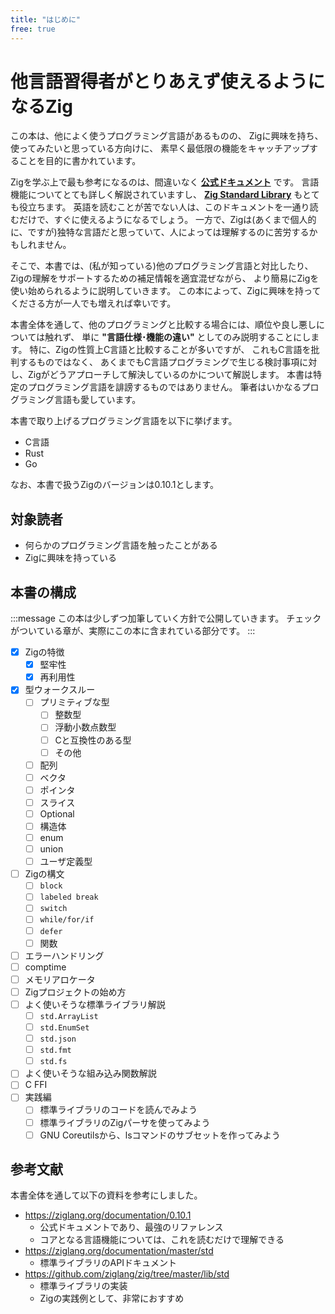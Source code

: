 ```yaml
---
title: "はじめに"
free: true
---
```


# 他言語習得者がとりあえず使えるようになるZig

この本は、他によく使うプログラミング言語があるものの、
Zigに興味を持ち、使ってみたいと思っている方向けに、
素早く最低限の機能をキャッチアップすることを目的に書かれています。

Zigを学ぶ上で最も参考になるのは、間違いなく **[公式ドキュメント](https://ziglang.org/documentation/0.10.1/)** です。
言語機能についてとても詳しく解説されていますし、 **[Zig Standard Library](https://ziglang.org/documentation/master/std/#A;std)** もとても役立ちます。
英語を読むことが苦でない人は、このドキュメントを一通り読むだけで、すぐに使えるようになるでしょう。
一方で、Zigは(あくまで個人的に、ですが)独特な言語だと思っていて、人によっては理解するのに苦労するかもしれません。

そこで、本書では、(私が知っている)他のプログラミング言語と対比したり、
Zigの理解をサポートするための補足情報を適宜混ぜながら、
より簡易にZigを使い始められるように説明していきます。
この本によって、Zigに興味を持ってくださる方が一人でも増えれば幸いです。

本書全体を通して、他のプログラミングと比較する場合には、順位や良し悪しについては触れず、
単に **"言語仕様･機能の違い"** としてのみ説明することにします。
特に、Zigの性質上C言語と比較することが多いですが、
これもC言語を批判するものではなく、
あくまでもC言語プログラミングで生じる検討事項に対し、Zigがどうアプローチして解決しているのかについて解説します。
本書は特定のプログラミング言語を誹謗するものではありません。
筆者はいかなるプログラミング言語も愛しています。

本書で取り上げるプログラミング言語を以下に挙げます。

- C言語
- Rust
- Go

なお、本書で扱うZigのバージョンは0.10.1とします。

## 対象読者

- 何らかのプログラミング言語を触ったことがある
- Zigに興味を持っている

## 本書の構成

:::message
この本は少しずつ加筆していく方針で公開していきます。
チェックがついている章が、実際にこの本に含まれている部分です。
:::

- [x] Zigの特徴
    - [x] 堅牢性
    - [x] 再利用性
- [x] 型ウォークスルー
    - [ ] プリミティブな型
        - [ ] 整数型
        - [ ] 浮動小数点数型
        - [ ] Cと互換性のある型
        - [ ] その他
    - [ ] 配列
    - [ ] ベクタ
    - [ ] ポインタ
    - [ ] スライス
    - [ ] Optional
    - [ ] 構造体
    - [ ] enum
    - [ ] union
    - [ ] ユーザ定義型
- [ ] Zigの構文
    - [ ] `block`
    - [ ] `labeled break`
    - [ ] `switch`
    - [ ] `while/for/if`
    - [ ] `defer`
    - [ ] 関数
- [ ] エラーハンドリング
- [ ] comptime
- [ ] メモリアロケータ
- [ ] Zigプロジェクトの始め方
- [ ] よく使いそうな標準ライブラリ解説
    - [ ] `std.ArrayList`
    - [ ] `std.EnumSet`
    - [ ] `std.json`
    - [ ] `std.fmt`
    - [ ] `std.fs`
- [ ] よく使いそうな組み込み関数解説
- [ ] C FFI
- [ ] 実践編
    - [ ] 標準ライブラリのコードを読んでみよう
    - [ ] 標準ライブラリのZigパーサを使ってみよう
    - [ ] GNU Coreutilsから、lsコマンドのサブセットを作ってみよう

## 参考文献

本書全体を通して以下の資料を参考にしました。

- <https://ziglang.org/documentation/0.10.1>
    - 公式ドキュメントであり、最強のリファレンス
    - コアとなる言語機能については、これを読むだけで理解できる
- <https://ziglang.org/documentation/master/std>
    - 標準ライブラリのAPIドキュメント
- <https://github.com/ziglang/zig/tree/master/lib/std>
    - 標準ライブラリの実装
    - Zigの実践例として、非常におすすめ

